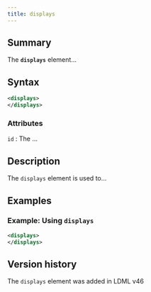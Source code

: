 ```yaml
---
title: displays
---
```


## Summary

The **`displays`** element…

## Syntax

```xml
<displays>
</displays>
```

### Attributes

`id`
:   The …

## Description

The `displays` element is used to…

## Examples

### Example: Using `displays`

```xml
<displays>
</displays>
```

## Version history

The `displays` element was added in LDML v46

<!-- ## See also

- … -->
